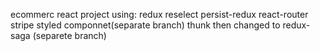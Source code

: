 ecommerc react project using:
redux
reselect
persist-redux
react-router
stripe
styled componnet(separate branch)
thunk then changed to redux-saga (separete branch)
